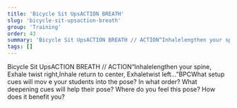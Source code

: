 ```yaml
---
title: 'Bicycle Sit UpsACTION BREATH'
slug: 'bicycle-sit-upsaction-breath'
group: 'Training'
order: 43
summary: 'Bicycle Sit UpsACTION BREATH // ACTION“Inhalelengthen your spine, Exhale twist right,Inhale return to center, Exhaletwist left...”BPCWhat setup cues will mov e your students into t'
tags: []
---
```


Bicycle Sit UpsACTION BREATH
// ACTION“Inhalelengthen your spine, Exhale twist right,Inhale return to center, Exhaletwist left...”BPCWhat setup cues will mov e your students into the pose? In what order? What deepening cues will help their pose? Where do you feel this pose? How does it benefit you?
